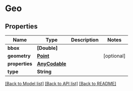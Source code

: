 # Geo

## Properties
Name | Type | Description | Notes
------------ | ------------- | ------------- | -------------
**bbox** | **[Double]** |  | 
**geometry** | [**Point**](Point.md) |  | [optional] 
**properties** | [**AnyCodable**](.md) |  | 
**type** | **String** |  | 

[[Back to Model list]](../README.md#documentation-for-models) [[Back to API list]](../README.md#documentation-for-api-endpoints) [[Back to README]](../README.md)


